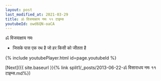 ```yaml
---
layout: post
last_modified_at: 2021-03-29
title: ॐ विजयाक्षाय नमः ११ टाइम्स
youtubeId: owd6QN-oaCA
---
```

 
 
 ॐ विजयाक्षाय नमः  
 
 -  जिसके पास एक रथ है जो हर किसी को जीतता है 
 
  
 
  
 
 
 
 
 
 


{% include youtubePlayer.html id=page.youtubeId %}
 
[Next]({{ site.baseurl }}{% link  split1/_posts/2013-06-22-ॐ विसाराधय नमः ११ टाइम्स.md%})
 

